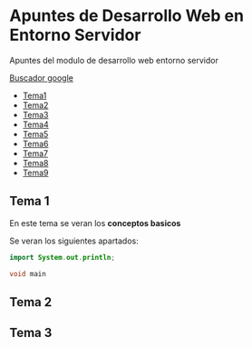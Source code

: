 # Apuntes de Desarrollo Web en Entorno Servidor
Apuntes del modulo de desarrollo web entorno servidor


[Buscador google](www.google.es)

- [Tema1](Tema1/README.mb)
- [Tema2](Tema2/README.mb)
- [Tema3](Tema3/README.mb)
- [Tema4](Tema4/README.mb)
- [Tema5](Tema5/README.mb)
- [Tema6](Tema6/README.mb)
- [Tema7](Tema7/README.mb)
- [Tema8](Tema8/README.mb)
- [Tema9](Tema9/README.mb)

## Tema 1
En este tema se veran los **conceptos basicos**

Se veran los siguientes apartados:

```Java
import System.out.println;

void main 

```
## Tema 2

## Tema 3
